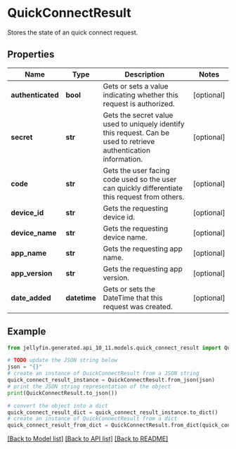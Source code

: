# QuickConnectResult

Stores the state of an quick connect request.

## Properties

Name | Type | Description | Notes
------------ | ------------- | ------------- | -------------
**authenticated** | **bool** | Gets or sets a value indicating whether this request is authorized. | [optional] 
**secret** | **str** | Gets the secret value used to uniquely identify this request. Can be used to retrieve authentication information. | [optional] 
**code** | **str** | Gets the user facing code used so the user can quickly differentiate this request from others. | [optional] 
**device_id** | **str** | Gets the requesting device id. | [optional] 
**device_name** | **str** | Gets the requesting device name. | [optional] 
**app_name** | **str** | Gets the requesting app name. | [optional] 
**app_version** | **str** | Gets the requesting app version. | [optional] 
**date_added** | **datetime** | Gets or sets the DateTime that this request was created. | [optional] 

## Example

```python
from jellyfin.generated.api_10_11.models.quick_connect_result import QuickConnectResult

# TODO update the JSON string below
json = "{}"
# create an instance of QuickConnectResult from a JSON string
quick_connect_result_instance = QuickConnectResult.from_json(json)
# print the JSON string representation of the object
print(QuickConnectResult.to_json())

# convert the object into a dict
quick_connect_result_dict = quick_connect_result_instance.to_dict()
# create an instance of QuickConnectResult from a dict
quick_connect_result_from_dict = QuickConnectResult.from_dict(quick_connect_result_dict)
```
[[Back to Model list]](../README.md#documentation-for-models) [[Back to API list]](../README.md#documentation-for-api-endpoints) [[Back to README]](../README.md)


